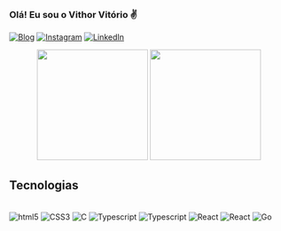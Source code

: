 ### Olá! Eu sou o Vithor Vitório ✌️
[![Blog](https://img.shields.io/badge/dev.to-0A0A0A?style=for-the-badge&logo=dev.to&logoColor=white)](https://vithor.vercel.app)
[![Instagram](https://img.shields.io/badge/Instagram-%23E4405F.svg?style=for-the-badge&logo=Instagram&logoColor=white)](https://www.instagram.com/vithor_vitorio/)
[![LinkedIn](https://img.shields.io/badge/linkedin-%230077B5.svg?style=for-the-badge&logo=linkedin&logoColor=white)](https://www.linkedin.com/in/vithor-vit%C3%B3rio-63887b2a6)


<div align="center">
  <img height="200em" src="https://github-readme-stats.vercel.app/api?username=Vithor-jr&show_icons=true&theme=github_dark&include_all_commits=true&count_private=true"/>
  <img height="200em" src="https://github-readme-stats.vercel.app/api/top-langs/?username=Vithor-jr&layout=compact&langs_count=8&theme=github_dark"/>
</div>


## Tecnologias

<div style="display: inline_block"><br/>
	<img
		align="center"
		alt="html5"
		src="https://img.shields.io/badge/html5-%23E34F26.svg?style=for-the-badge&logo=html5&logoColor=white"
	/>
	<img
		align="center"
		alt="CSS3"
		src="https://img.shields.io/badge/css3-%231572B6.svg?style=for-the-badge&logo=css3&logoColor=white"
	/>
	<img
		align="center"
		alt="C"
		src="https://img.shields.io/badge/c-%2300599C.svg?style=for-the-badge&logo=c&logoColor=white"
	/>
	<img
		align="center"
		alt="Typescript"
		src="https://img.shields.io/badge/typescript-%23007ACC.svg?style=for-the-badge&logo=typescript&logoColor=white"
	/>
	<img
		align="center"
		alt="Typescript"
		src="https://img.shields.io/badge/javascript-%23323330.svg?style=for-the-badge&logo=javascript&logoColor=%23F7DF1E"
	/>
	<img
		align="center"
		alt="React"
		src="https://img.shields.io/badge/react-%2320232a.svg?style=for-the-badge&logo=react&logoColor=%2361DAFB"
	/>
	<img
		align="center"
		alt="React"
		src="https://img.shields.io/badge/react_native-%2320232a.svg?style=for-the-badge&logo=react&logoColor=%2361DAFB"
	/>
	<img
		align="center"
		alt="Go"
		src="https://img.shields.io/badge/go-%2300ADD8.svg?style=for-the-badge&logo=go&logoColor=white"
	/>
</div>
